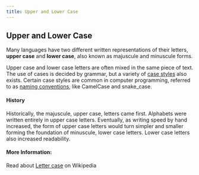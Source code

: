 ```yaml
---
title: Upper and Lower Case
---
```

## Upper and Lower Case

Many languages have two different written representations of their letters, **upper case** and **lower case**, also known as majuscule and minuscule forms. 

Upper case and lower case letters are often mixed in the same piece of text. The use of cases is decided by grammar, but a variety of [case styles](https://en.wikipedia.org/wiki/Letter_case#Case_styles) also exists. 
Certain case styles are common in computer programming, referred to as [naming conventions](https://guide.freecodecamp.org/javascript/naming-convention-for-javascript), like CamelCase and snake_case.

#### History
Historically, the majuscule, upper case, letters came first. Alphabets were written entirely in upper case letters. Eventually, as writing speed by hand increased, the form of upper case letters would turn simpler and smaller forming the foundation of minuscule, lower case letters. Lower case letters also increased readability.  


#### More Information:
Read about [Letter case](https://en.wikipedia.org/wiki/Letter_case#Case_styles) on Wikipedia



